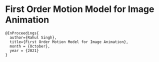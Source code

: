 # First Order Motion Model for Image Animation


```
@InProceedings{
  author={Rahul Singh},
  title={First Order Motion Model for Image Animation},
  month = {October},
  year = {2021}
}
```
